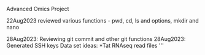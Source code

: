 Advanced Omics Project

22Aug2023 reviewed various functions - pwd, cd, ls and options, mkdir and nano

28Aug2023: Reviewing git commit and other git functions
28Aug2023: Generated SSH keys
 Data set ideas:
	*Tat RNAseq read files
'''
